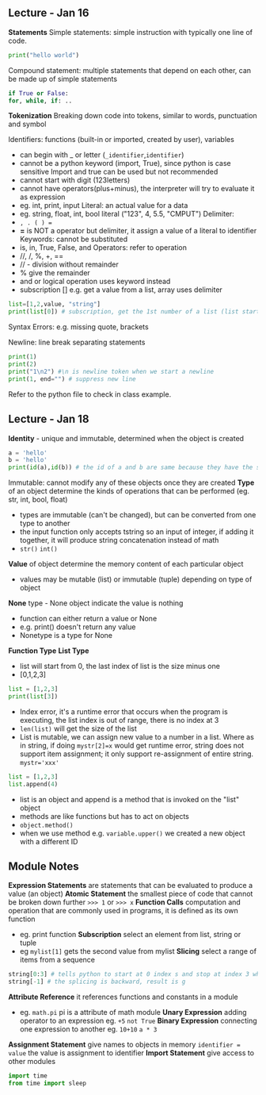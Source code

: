 ## Lecture - Jan 16
**Statements**
Simple statements: simple instruction with typically one line of code.
```python
print("hello world")
```
Compound statement: multiple statements that depend on each other, can be made up of simple statements
```python
if True or False:
for, while, if: ..
```

**Tokenization**
Breaking down code into tokens, similar to words, punctuation and symbol

Identifiers: functions (built-in or imported, created by user), variables
- can begin with _ or letter (`_identifier`,`identifier`)
- cannot be a python keyword (import, True), since python is case sensitive Import and true can be used but not recommended
- cannot start with digit (123letters)
- cannot have operators(plus+minus), the interpreter will try to evaluate it as expression
- eg. int, print, input
Literal: an actual value for a data
- eg. string, float, int, bool literal ("123", 4, 5.5, "CMPUT")
Delimiter: 
- `, . ( ) =`
- **=** is NOT a operator but delimiter, it assign a value of a literal to identifier
Keywords: cannot be substituted
- is, in, True, False, and
Operators: refer to operation 
- //, /, %, +, ==
- // - division without remainder
- % give the remainder
- and or logical operation uses keyword instead
- subscription [] e.g. get a value from a list, array uses delimiter
```python
list=[1,2,value, "string"]
print(list[0]) # subscription, get the 1st number of a list (list start at 0)
```

Syntax Errors: e.g. missing quote, brackets

Newline: line break separating statements
```python
print(1)
print(2)
print("1\n2") #\n is newline token when we start a newline
print(1, end="") # suppress new line
```

Refer to the python file to check in class example.

## Lecture - Jan 18
**Identity** - unique and immutable, determined when the object is created
```python
a = 'hello'
b = 'hello'
print(id(a),id(b)) # the id of a and b are same because they have the same string
```
Immutable: cannot modify any of these objects once they are created
**Type** of an object determine the kinds of operations that can be performed (eg. str, int, bool, float)
- types are immutable (can't be changed), but can be converted from one type to another
- the input function only accepts tstring so an input of integer, if adding it together, it will produce string concatenation instead of math
- `str()` `int()`

**Value** of object determine the memory content of each particular object
- values may be mutable (list) or immutable (tuple) depending on type of object
 
**None** type - None object indicate the value is nothing
- function can either return a value or None
- e.g. print() doesn't return any value 
- Nonetype is a type for None

**Function Type**
**List Type** 
- list will start from 0, the last index of list is the size minus one
- [0,1,2,3]
```python
list = [1,2,3]
print(list[3])
```
- Index error, it's a runtime error that occurs when the program is executing, the list index is out of range, there is no index at 3
- `len(list)` will get the size of the list
- List is mutable, we can assign new value to a number in a list. Where as in string, if doing `mystr[2]=x` would get runtime error, string does not support item assignment; it only support re-assignment of entire string. `mystr='xxx'`
```python
list = [1,2,3]
list.append(4)
```
- list is an object and append is a method that is invoked on the "list" object
- methods are like functions but has to act on objects
- `object.method()` 
- when we use method e.g. `variable.upper()` we created a new object with a different ID

## Module Notes
**Expression Statements** are statements that can be evaluated to produce a value (an object)
**Atomic Statement** the smallest piece of code that cannot be broken down further
`>>> 1` or `>>> x`
**Function Calls** computation and operation that are commonly used in programs, it is defined as its own function
- eg. print function
**Subscription** select an element from list, string or tuple
- eg `mylist[1]` gets the second value from mylist
**Slicing** select a range of items from a sequence
```python
string[0:3] # tells python to start at 0 index s and stop at index 3 which is the fourth letter i, the result would be str
string[-1] # the splicing is backward, result is g
```
**Attribute Reference** it references functions and constants in a module
- eg. `math.pi` pi is a attribute of math module
**Unary Expression** adding operator to an expression eg. `+5` `not True`
**Binary Expression** connecting one expression to another eg. `10+10` `a * 3`

**Assignment Statement** give names to objects in memory
`identifier = value` the value is assignment to identifier 
**Import Statement** give access to other modules
```python
import time
from time import sleep
```



